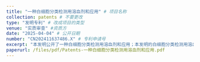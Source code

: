 ```yaml
---
title: "一种白细胞分类检测用溶血剂和应用" # 项目名称
collection: patents # 不要更改
type: "发明专利" # 改成项目的类型
venue: "实质审查" #资质方
date: "2025-04-04" # 公开日期
number: "CN202411637486.X" # 专利申请号
excerpt: "本发明公开了一种白细胞分类检测用溶血剂和应用；本发明的白细胞分类检测用溶血剂包括表面活性剂、有机酸和水；所述有机酸选自芳香族有机酸及其衍生物中的任意一种或多种；所述表面活性剂为非离子表面活性剂和阴离子表面活性剂复配，或者非离子表面活性剂和两性离子表面活性剂复配，或者非离子表面活性剂和阳离子表面活性剂复配。本发明的溶血剂可以与AIE荧光染料混合使用，不会产生干扰或相互作用，能够高效裂解红细胞，同时最大程度地保留白细胞的形态特征和内部结构，且对白细胞DNA的响应灵敏度高，实现白细胞细胞核特异性标记，有效提高白细胞分类检测中对血液样本的处理效率，以及保证样本处理的可靠性和检测结果的准确性。"
paperurl: /files/pdf/Patents-一种白细胞分类检测用溶血剂和应用.pdf
---
```



